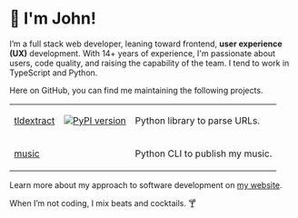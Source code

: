 # 👋 I'm John!

I’m a full stack web developer, leaning toward frontend, **user experience
(UX)** development. With 14+ years of experience, I'm passionate about users,
code quality, and raising the capability of the team. I tend to work in
TypeScript and Python.

Here on GitHub, you can find me maintaining the following projects.

<table>
<tbody>
<tr>
<td>

[tldextract](https://github.com/john-kurkowski/tldextract)

</td>
<td>

[![PyPI version](https://badge.fury.io/py/tldextract.svg)](https://badge.fury.io/py/tldextract)

</td>
<td>
Python library to parse URLs.
</td>
</tr>
<tr>
<td>

[music](https://github.com/john-kurkowski/music)

</td>
<td>
</td>
<td>
Python CLI to publish my music.
</td>
</tr>
</tbody>
</table>

Learn more about my approach to software development on
[my website](https://johnkurkowski.com/).

When I’m not coding, I mix beats and cocktails. 🍸
